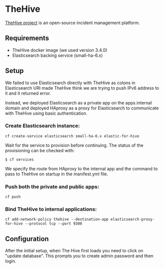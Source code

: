 # TheHive

[TheHive project](https://thehive-project.org/) is an open-source incident management platform.

## Requirements

  - TheHive docker image (we used version 3.4.0)
  - Elasticsearch backing service (small-ha-6.x)

## Setup

We failed to use Elasticsearch directly with TheHive as colons in Elasticsearch URI made TheHive think we are trying to push IPv6 address to it and it returned error.

Instead, we deployed Elasticsearch as a private app on the apps.internal domain and deployed HAproxy as a proxy for Elasticsearch to communicate with TheHive using basic authentication.

### Create Elasticsearch instance:
```
cf create-service elasticsearch small-ha-6.x elastic-for-hive
```

Wait for the service to provision before continuing. The status of the provisioning can be checked with:
```
$ cf services
```

We specify the route from HAproxy to the internal app and the command to pass to TheHive on startup in the manifest.yml file.

### Push both the private and public apps:
```
cf push
```

### Bind TheHive to internal applications:
```
cf add-network-policy thehive --destination-app elasticsearch-proxy-for-hive --protocol tcp --port 9300
```

## Configuration
After the initial setup, when The Hive first loads you need to click on "update database". This prompts you to create admin password and then login.

